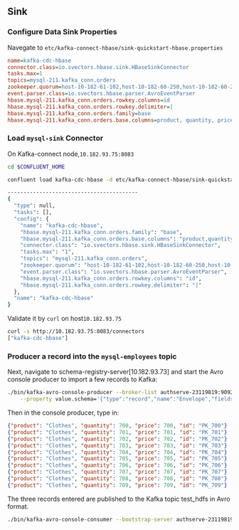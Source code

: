 

## Sink



### Configure Data Sink Properties

Navegate to `etc/kafka-connect-hbase/sink-quickstart-hbase.properties`

```ini
name=kafka-cdc-hbase
connector.class=io.svectors.hbase.sink.HBaseSinkConnector
tasks.max=1
topics=mysql-211.kafka_conn.orders
zookeeper.quorum=host-10-182-61-102,host-10-182-60-250,host-10-182-60-239
event.parser.class=io.svectors.hbase.parser.AvroEventParser
hbase.mysql-211.kafka_conn.orders.rowkey.columns=id
hbase.mysql-211.kafka_conn.orders.rowkey.delimiter=|
hbase.mysql-211.kafka_conn.orders.family=base
hbase.mysql-211.kafka_conn.orders.base.columns=product, quantity, price
```



### Load `mysql-sink` Connector

On Kafka-connect node,`10.182.93.75:8083`

```sh
cd $CONFLUENT_HOME

confluent load kafka-cdc-hbase -d etc/kafka-connect-hbase/sink-quickstart-hbase.properties 

-----------------------------------------
{
  "type": null,
  "tasks": [],
  "config": {
    "name": "kafka-cdc-hbase",
    "hbase.mysql-211.kafka_conn.orders.family": "base",
    "hbase.mysql-211.kafka_conn.orders.base.columns": "product,quantity,price",
    "connector.class": "io.svectors.hbase.sink.HBaseSinkConnector",
    "tasks.max": "1",
    "topics": "mysql-211.kafka_conn.orders",
    "zookeeper.quorum": "host-10-182-61-102,host-10-182-60-250,host-10-182-60-239",
    "event.parser.class": "io.svectors.hbase.parser.AvroEventParser",
    "hbase.mysql-211.kafka_conn.orders.rowkey.columns": "id",
    "hbase.mysql-211.kafka_conn.orders.rowkey.delimiter": "|"
  },
  "name": "kafka-cdc-hbase"
}
```



Validate it by `curl` on  host`10.182.93.75`

```sh
curl -s http://10.182.93.75:8083/connectors
["kafka-cdc-hbase"]
```



### Producer a record into the `mysql-employees` topic

Next, navigate to schema-registry-server[10.182.93.73] and start the Avro console producer to import a few records to Kafka:

```sh
./bin/kafka-avro-console-producer --broker-list authserve-23119819:9092,authserve-519d7886:9092,authserve-d0f49892:9092,authserve-ed0ad87d:9092 --topic mysql-211.kafka_conn.orders \
    --property value.schema='{"type":"record","name":"Envelope","fields":[{"name":"product","type":"string"},{"name":"quantity","type":"int"},{"name":"price","type":"double"},{"name":"id","type":"string"}]}'
```



Then in the console producer, type in:

```json
{"product": "Clothes", "quantity": 700, "price": 700, "id": "PK_700"}
{"product": "Clothes", "quantity": 701, "price": 701, "id": "PK_701"}
{"product": "Clothes", "quantity": 702, "price": 702, "id": "PK_702"}
{"product": "Clothes", "quantity": 703, "price": 703, "id": "PK_703"}
{"product": "Clothes", "quantity": 704, "price": 704, "id": "PK_704"}
{"product": "Clothes", "quantity": 705, "price": 705, "id": "PK_705"}
{"product": "Clothes", "quantity": 706, "price": 706, "id": "PK_706"}
{"product": "Clothes", "quantity": 707, "price": 707, "id": "PK_707"}
{"product": "Clothes", "quantity": 708, "price": 708, "id": "PK_708"}
{"product": "Clothes", "quantity": 709, "price": 709, "id": "PK_709"}
```

The three records entered are published to the Kafka topic test_hdfs in Avro format.

```sh
./bin/kafka-avro-console-consumer --bootstrap-server authserve-23119819:9092,authserve-519d7886:9092,authserve-d0f49892:9092,authserve-ed0ad87d:9092  --topic mysql-211.kafka_conn.orders --from-beginning
```

